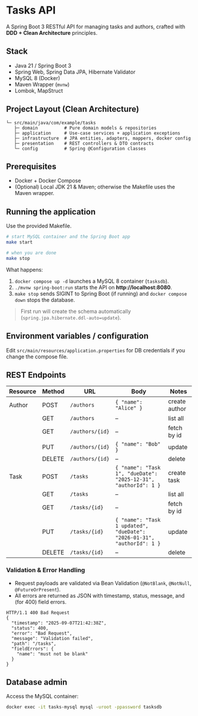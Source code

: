 # Tasks API

A Spring Boot 3 RESTful API for managing tasks and authors, crafted with **DDD + Clean Architecture** principles.

## Stack

* Java 21 / Spring Boot 3
* Spring Web, Spring Data JPA, Hibernate Validator
* MySQL 8 (Docker)  
* Maven Wrapper (`mvnw`)  
* Lombok, MapStruct

## Project Layout (Clean Architecture)

```
└─ src/main/java/com/example/tasks
   ├─ domain          # Pure domain models & repositories
   ├─ application     # Use-case services + application exceptions
   ├─ infrastructure  # JPA entities, adapters, mappers, docker config
   ├─ presentation    # REST controllers & DTO contracts
   └─ config          # Spring @Configuration classes
```

## Prerequisites

* Docker + Docker Compose
* (Optional) Local JDK 21 & Maven; otherwise the Makefile uses the Maven wrapper.

## Running the application

Use the provided Makefile.

```bash
# start MySQL container and the Spring Boot app
make start

# when you are done
make stop
```

What happens:
1. `docker compose up -d` launches a MySQL 8 container (`tasksdb`).
2. `./mvnw spring-boot:run` starts the API on **http://localhost:8080**.
3. `make stop` sends SIGINT to Spring Boot (if running) and `docker compose down` stops the database.

> First run will create the schema automatically (`spring.jpa.hibernate.ddl-auto=update`).

## Environment variables / configuration
Edit `src/main/resources/application.properties` for DB credentials if you change the compose file.

## REST Endpoints

| Resource | Method | URL | Body | Notes |
|----------|--------|-----|------|-------|
| Author   | POST   | `/authors` | `{ "name": "Alice" }` | create author |
|          | GET    | `/authors` | – | list all |
|          | GET    | `/authors/{id}` | – | fetch by id |
|          | PUT    | `/authors/{id}` | `{ "name": "Bob" }` | update |
|          | DELETE | `/authors/{id}` | – | delete |
| Task     | POST   | `/tasks` | `{ "name": "Task 1", "dueDate": "2025-12-31", "authorId": 1 }` | create task |
|          | GET    | `/tasks` | – | list all |
|          | GET    | `/tasks/{id}` | – | fetch by id |
|          | PUT    | `/tasks/{id}` | `{ "name": "Task 1 updated", "dueDate": "2026-01-31", "authorId": 1 }` | update |
|          | DELETE | `/tasks/{id}` | – | delete |

### Validation & Error Handling
* Request payloads are validated via Bean Validation (`@NotBlank`, `@NotNull`, `@FutureOrPresent`).
* All errors are returned as JSON with timestamp, status, message, and (for 400) field errors.

```
HTTP/1.1 400 Bad Request
{
  "timestamp": "2025-09-07T21:42:38Z",
  "status": 400,
  "error": "Bad Request",
  "message": "Validation failed",
  "path": "/tasks",
  "fieldErrors": {
    "name": "must not be blank"
  }
}
```

## Database admin
Access the MySQL container:
```bash
docker exec -it tasks-mysql mysql -uroot -ppassword tasksdb
```